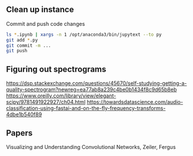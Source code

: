 ## Clean up instance

Commit and push code changes


```sh
ls *.ipynb | xargs -n 1 /opt/anaconda3/bin/jupytext --to py
git add *.py
git commit -m ...
git push
```

## Figuring out spectrograms

https://dsp.stackexchange.com/questions/45670/self-studying-getting-a-quality-spectrogram?newreg=ea77ab8a239c4be0b1434f8c9d65b8eb
https://www.oreilly.com/library/view/elegant-scipy/9781491922927/ch04.html
https://towardsdatascience.com/audio-classification-using-fastai-and-on-the-fly-frequency-transforms-4dbe1b540f89


## Papers

Visualizing and Understanding Convolutional Networks, Zeiler, Fergus

